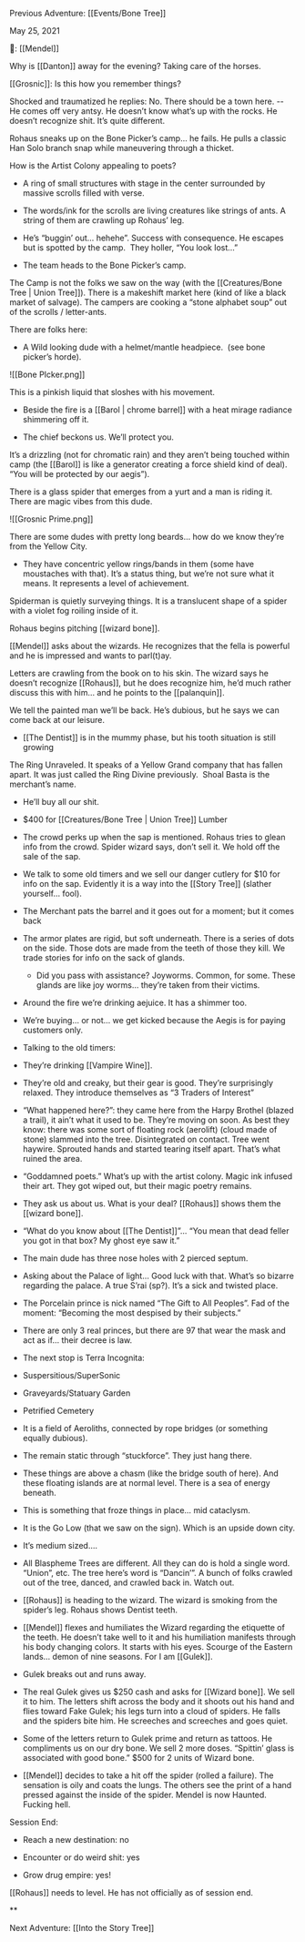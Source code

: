 Previous Adventure: [[Events/Bone Tree]]

May 25, 2021

🐐: [[Mendel]]

Why is [[Danton]] away for the evening? Taking care of the horses.

[[Grosnic]]: Is this how you remember things?

Shocked and traumatized he replies: No. There should be a town here. -- He comes off very antsy. He doesn’t know what’s up with the rocks. He doesn’t recognize shit. It’s quite different.  

Rohaus sneaks up on the Bone Picker’s camp… he fails. He pulls a classic Han Solo branch snap while maneuvering through a thicket. 

How is the Artist Colony appealing to poets?

* A ring of small structures with stage in the center surrounded by massive scrolls filled with verse. 
    
* The words/ink for the scrolls are living creatures like strings of ants. A string of them are crawling up Rohaus’ leg.
    
* He’s “buggin’ out… hehehe”. Success with consequence. He escapes but is spotted by the camp.  They holler, “You look lost…”
    
* The team heads to the Bone Picker’s camp.

The Camp is not the folks we saw on the way (with the [[Creatures/Bone Tree | Union Tree]]). There is a makeshift market here (kind of like a black market of salvage). The campers are cooking a “stone alphabet soup” out of the scrolls / letter-ants. 

There are folks here:

* A Wild looking dude with a helmet/mantle headpiece.  (see bone picker’s horde).
    
![[Bone PIcker.png]]

This is a pinkish liquid that sloshes with his movement. 

* Beside the fire is a [[Barol | chrome barrel]] with a heat mirage radiance shimmering off it.
    
* The chief beckons us. We’ll protect you.
    

  

It’s a drizzling (not for chromatic rain) and they aren’t being touched within camp (the [[Barol]] is like a generator creating a force shield kind of deal). “You will be protected by our aegis”). 

  

There is a glass spider that emerges from a yurt and a man is riding it. There are magic vibes from this dude.

![[Grosnic Prime.png]]
  

There are some dudes with pretty long beards… how do we know they’re from the Yellow City.

* They have concentric yellow rings/bands in them (some have moustaches with that). It’s a status thing, but we’re not sure what it means. It represents a level of achievement. 
    

  

Spiderman is quietly surveying things. It is a translucent shape of a spider with a violet fog roiling inside of it. 

  

Rohaus begins pitching [[wizard bone]]. 

  

[[Mendel]] asks about the wizards. He recognizes that the fella is powerful and he is impressed and wants to parl(t)ay.

  

Letters are crawling from the book on to his skin. The wizard says he doesn’t recognize [[Rohaus]], but he does recognize him, he’d much rather discuss this with him… and he points to the [[palanquin]].

  

We tell the painted man we’ll be back. He’s dubious, but he says we can come back at our leisure. 

  

* [[The Dentist]] is in the mummy phase, but his tooth situation is still growing
    

  

The Ring Unraveled. It speaks of a Yellow Grand company that has fallen apart. It was just called the Ring Divine previously.  Shoal Basta is the merchant’s name.

* He’ll buy all our shit.
* $400 for [[Creatures/Bone Tree | Union Tree]] Lumber
* The crowd perks up when the sap is mentioned. Rohaus tries to glean info from the crowd. Spider wizard says, don’t sell it. We hold off the sale of the sap.  
* We talk to some old timers and we sell our danger cutlery for $10 for info on the sap. Evidently it is a way into the [[Story Tree]] (slather yourself… fool).     
* The Merchant pats the barrel and it goes out for a moment; but it comes back
* The armor plates are rigid, but soft underneath. There is a series of dots on the side. Those dots are made from the teeth of those they kill. We trade stories for info on the sack of glands.
	- Did you pass with assistance? Joyworms. Common, for some. These glands are like joy worms… they’re taken from their victims. 
* Around the fire we’re drinking aejuice. It has a shimmer too. 
* We’re buying… or not… we get kicked because the Aegis is for paying customers only.
* Talking to the old timers:
* They’re drinking [[Vampire Wine]]. 
* They’re old and creaky, but their gear is good. They’re surprisingly relaxed. They introduce themselves as “3 Traders of Interest”
* “What happened here?”: they came here from the Harpy Brothel (blazed a trail), it ain’t what it used to be. They’re moving on soon. As best they know: there was some sort of floating rock (aerolift) (cloud made of stone) slammed into the tree. Disintegrated on contact. Tree went haywire. Sprouted hands and started tearing itself apart. That’s what ruined the area.
* “Goddamned poets.” What’s up with the artist colony. Magic ink infused their art. They got wiped out, but their magic poetry remains. 
* They ask us about us. What is your deal? [[Rohaus]] shows them the [[wizard bone]]. 
* “What do you know about [[The Dentist]]”... “You mean that dead feller you got in that box? My ghost eye saw it.” 
* The main dude has three nose holes with 2 pierced septum.
    
* Asking about the Palace of light… Good luck with that. What’s so bizarre regarding the palace. A true S’rai (sp?). It’s a sick and twisted place. 
    

* The Porcelain prince is nick named “The Gift to All Peoples”. Fad of the moment: “Becoming the most despised by their subjects.”
    
* There are only 3 real princes, but there are 97 that wear the mask and act as if… their decree is law. 
    

* The next stop is Terra Incognita:
    

* Suspersitious/SuperSonic
    
* Graveyards/Statuary Garden
    
* Petrified Cemetery
    
* It is a field of Aeroliths, connected by rope bridges (or something equally dubious).
    
* The remain static through “stuckforce”. They just hang there.
    
* These things are above a chasm (like the bridge south of here). And these floating islands are at normal level. There is a sea of energy beneath. 
    
* This is something that froze things in place… mid cataclysm. 
    
* It is the Go Low (that we saw on the sign). Which is an upside down city.
    
* It’s medium sized…. 
    

* All Blaspheme Trees are different. All they can do is hold a single word. “Union”, etc. The tree here’s word is “Dancin’”. A bunch of folks crawled out of the tree, danced, and crawled back in. Watch out. 
    
* [[Rohaus]] is heading to the wizard. The wizard is smoking from the spider’s leg. Rohaus shows Dentist teeth. 
    
* [[Mendel]] flexes and humiliates the Wizard regarding the etiquette of the teeth. He doesn’t take well to it and his humiliation manifests through his body changing colors. It starts with his eyes. Scourge of the Eastern lands… demon of nine seasons. For I am [[Gulek]].
    
* Gulek breaks out and runs away.
    
* The real Gulek gives us $250 cash and asks for [[Wizard bone]]. We sell it to him. The letters shift across the body and it shoots out his hand and flies toward Fake Gulek; his legs turn into a cloud of spiders. He falls and the spiders bite him. He screeches and screeches and goes quiet.
    
* Some of the letters return to Gulek prime and return as tattoos. He compliments us on our dry bone. We sell 2 more doses. “Spittin’ glass is associated with good bone.” $500 for 2 units of Wizard bone. 
    
* [[Mendel]] decides to take a hit off the spider (rolled a failure). The sensation is oily and coats the lungs. The others see the print of a hand pressed against the inside of the spider. Mendel is now Haunted. Fucking hell.
    

  

Session End:

* Reach a new destination: no
    
* Encounter or do weird shit: yes
    
* Grow drug empire: yes!
    

  

[[Rohaus]] needs to level. He has not officially as of session end.

**

Next Adventure: [[Into the Story Tree]]